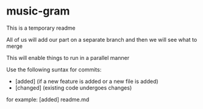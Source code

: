 # music-gram


This is a temporary readme

All of us will add our part on a separate branch and then we will see what to merge

This will enable things to run in a parallel manner

Use the following suntax for commits:
- [added] (if a new feature is added or a new file is added)
- [changed] (existing code undergoes changes)

for example:
[added] readme.md
